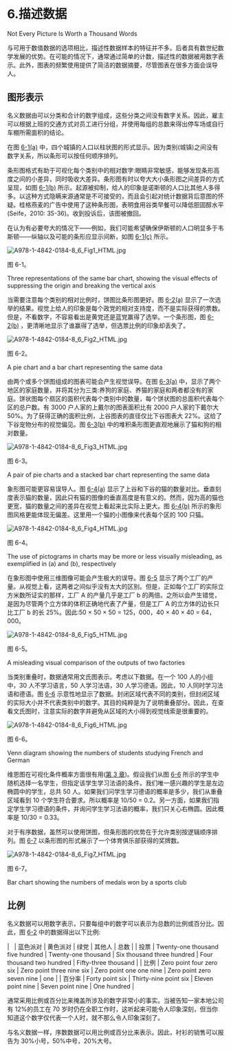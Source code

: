 # 6.描述数据

Not Every Picture Is Worth a Thousand Words

与可用于数值数据的选项相比，描述性数据样本的特征并不多。后者具有数世纪数学发展的优势。在可能的情况下，通常通过简单的计数，描述性的数据被用数字表示。此外，图表的频繁使用提供了简洁的数据摘要，尽管图表在很多方面会误导人。

## 图形表示

名义数据由可以分类和合计的数字组成，这些分类之间没有数字关系。因此，雇主可以根据上班的交通方式对员工进行分组，并使用每组的总数来得出停车场或自行车棚所需面积的结论。

在图 [6-1(a)](#Fig1) 中，四个城镇的人口以柱状图的形式显示。因为类别(城镇)之间没有数字关系，所以条形可以按任何顺序排列。

条形图格式有助于可视化每个类别中的相对数字:眼睛非常敏感，能够发现条形高度之间的小差异，同时吸收大差异。条形图有时以夸大大小条形图之间差异的方式呈现，如图 [6-1(b)](#Fig1) 所示。起源被抑制，给人的印象是诺斯顿的人口比其他人多得多。以这种方式隐瞒来源通常是不可接受的，而且会引起对统计数据背后意图的怀疑。桂格燕麦的广告中使用了这种条形图，表明食用谷类早餐可以降低胆固醇水平(Seife，2010: 35-36)。收到投诉后，该图被撤回。

在认为有必要夸大的情况下——例如，我们可能希望确保伊斯顿的人口明显多于韦斯顿——纵轴以及可能的条形应显示间断，如图 [6-1(c)](#Fig1) 所示。

![A978-1-4842-0184-8_6_Fig1_HTML.jpg](img/A978-1-4842-0184-8_6_Fig1_HTML.jpg)

图 6-1。

Three representations of the same bar chart, showing the visual effects of suppressing the origin and breaking the vertical axis

当需要注意每个类别的相对比例时，饼图比条形图更好。图 [6-2(a)](#Fig2) 显示了一次选举的结果。视觉上给人的印象是每个政党的相对支持度，而不是实际获得的票数。但是，不看数字，不容易看出是黄党还是蓝党赢得了选举。一个条形图，图 [6-2(b)](#Fig2) ，更清晰地显示了谁赢得了选举，但选票比例的印象却丢失了。

![A978-1-4842-0184-8_6_Fig2_HTML.jpg](img/A978-1-4842-0184-8_6_Fig2_HTML.jpg)

图 6-2。

A pie chart and a bar chart representing the same data

由两个或多个饼图组成的图表可能会产生视觉误导。在图 [6-3(a)](#Fig3) 中，显示了两个地区的家庭数量，并将其分为三类:养狗的家庭、养猫的家庭和两者都没有的家庭。饼状图每个扇区的面积代表每个类别中的数量，每个饼状图的总面积代表每个区的总户数。有 3000 户人家的上戴尔的图表面积比有 2000 户人家的下戴尔大 50%。为了获得正确的面积比例，上谷图表的直径仅比下谷图表大 22%。这给了下谷宠物分布的视觉偏见。图 [6-3(b)](#Fig3) 中的堆积条形图更直观地展示了猫和狗的相对数量。

![A978-1-4842-0184-8_6_Fig3_HTML.jpg](img/A978-1-4842-0184-8_6_Fig3_HTML.jpg)

图 6-3。

A pair of pie charts and a stacked bar chart representing the same data

象形图可能更容易误导人。图 [6-4(a)](#Fig4) 显示了上谷和下谷的猫的数量对比。垂直刻度表示猫的数量，因此只有猫的图像的垂直高度是有意义的。然而，因为高的猫也更宽，猫的数量之间的差异在视觉上看起来比实际上更大。图 [6-4(b)](#Fig4) 所示的象形图风格更能体现无偏差。这里用一个猫的小图像来代表每个区的 100 只猫。

![A978-1-4842-0184-8_6_Fig4_HTML.jpg](img/A978-1-4842-0184-8_6_Fig4_HTML.jpg)

图 6-4。

The use of pictograms in charts may be more or less visually misleading, as exemplified in (a) and (b), respectively

在象形图中使用三维图像可能会产生极大的误导。图 [6-5](#Fig5) 显示了两个工厂的产量。从视觉上看，这两者之间似乎没有太大的区别。但是，正如每个工厂的实际立方米数所证实的那样，工厂 A 的产量几乎是工厂 b 的两倍。之所以会产生错觉，是因为尽管两个立方体的体积正确地代表了产量，但是工厂 A 的立方体的边长只比工厂 b 的长 25%。因此:50 × 50 × 50 = 125，000，40 × 40 × 40 = 64，000。

![A978-1-4842-0184-8_6_Fig5_HTML.jpg](img/A978-1-4842-0184-8_6_Fig5_HTML.jpg)

图 6-5。

A misleading visual comparison of the outputs of two factories

当类别重叠时，数据通常用文氏图表示。考虑以下数据。在一个 100 人的小组中，30 人不学习语言，50 人学习法语，30 人学习德语。因此，10 人同时学习法语和德语。图 [6-6](#Fig6) 示意性地显示了数据。封闭区域代表不同的类别，但封闭区域的实际大小并不代表类别中的数字。其目的纯粹是为了说明重叠部分。因此，在查看文氏图时，注意实际的数字并避免从区域的大小得到视觉线索是很重要的。

![A978-1-4842-0184-8_6_Fig6_HTML.jpg](img/A978-1-4842-0184-8_6_Fig6_HTML.jpg)

图 6-6。

Venn diagram showing the numbers of students studying French and German

维恩图在可视化条件概率方面很有用([第 3 章](03.html))。假设我们从图 [6-6](#Fig6) 所示的学生中随机选择一名学生，但指定该学生学习法语的条件。我们唯一感兴趣的学生是左边椭圆中的学生，总共 50 人。如果我们问学生学习德语的概率是多少，我们从重叠区域看到 10 个学生符合要求。所以概率是 10/50 = 0.2。另一方面，如果我们指定学生学习德语的条件，并询问学生学习法语的概率，我们只关心右椭圆。因此概率是 10/30 = 0.33。

对于有序数据，虽然可以使用饼图，但条形图的优势在于允许类别按逻辑顺序排列。图 [6-7](#Fig7) 以条形图的形式展示了一个体育俱乐部获得的奖牌数。

![A978-1-4842-0184-8_6_Fig7_HTML.jpg](img/A978-1-4842-0184-8_6_Fig7_HTML.jpg)

图 6-7。

Bar chart showing the numbers of medals won by a sports club

## 比例

名义数据可以用数字表示，只要每组中的数字可以表示为总数的比例或百分比。因此，图 [6-2](#Fig2) 中的数据得出以下比例:

<colgroup><col> <col> <col> <col> <col> <col></colgroup> 
|   | 蓝色派对 | 黄色派对 | 绿党 | 其他人 | 总数 |
| 投票 | Twenty-one thousand five hundred | Twenty-one thousand | Six thousand three hundred | Four thousand two hundred | Fifty-three thousand |
| 比例 | Zero point four zero six | Zero point three nine six | Zero point one one nine | Zero point zero seven nine | one |
| 百分率 | Forty point six | Thirty-nine point six | Eleven point nine | Seven point nine | One hundred |

通常采用比例或百分比来掩盖所涉及的数字非常小的事实。当被告知一家本地公司有 12%的员工在 70 岁时仍在全职工作时，这听起来可能令人印象深刻，但当你知道这个数字仅代表一个人时，就不那么令人印象深刻了。

与名义数据一样，序数数据可以用比例或百分比来表示。因此，衬衫的销售可以报告为 30%小号，50%中号，20%大号。